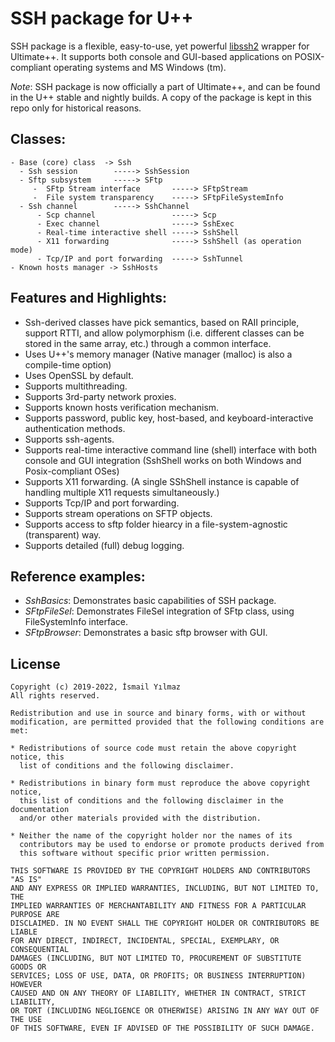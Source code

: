 # SSH package for U++

SSH package is a flexible, easy-to-use, yet powerful [libssh2](https://www.libssh2.org/) wrapper for Ultimate++.
It supports both console and GUI-based applications on POSIX-compliant operating systems and
MS Windows (tm).

*Note*: SSH package is now officially a part of Ultimate++, and can be found in the U++ stable and nightly builds. A copy of the package is kept in this repo only for historical reasons.

## Classes:

```
- Base (core) class  -> Ssh
  - Ssh session        -----> SshSession
  - Sftp subsystem     -----> SFtp
     -  SFtp Stream interface       -----> SFtpStream
     -  File system transparency    -----> SFtpFileSystemInfo 
  - Ssh channel        -----> SshChannel
      - Scp channel                 -----> Scp
      - Exec channel                -----> SshExec
      - Real-time interactive shell -----> SshShell
      - X11 forwarding              -----> SshShell (as operation mode)      
      - Tcp/IP and port forwarding  -----> SshTunnel
- Known hosts manager -> SshHosts
```

## Features and Highlights:

- Ssh-derived classes have pick semantics, based on RAII principle, support RTTI, and allow
  polymorphism (i.e. different classes can be stored in the same array, etc.) through a common
  interface. 
- Uses U++'s memory manager (Native manager (malloc) is also a compile-time option)
- Uses OpenSSL by default. 
- Supports multithreading.
- Supports 3rd-party network proxies.
- Supports known hosts verification mechanism.
- Supports password, public key, host-based, and keyboard-interactive authentication methods.
- Supports ssh-agents.
- Supports real-time interactive command line (shell) interface with both console and GUI integration
  (SshShell works on both Windows and Posix-compliant OSes)
- Supports X11 forwarding. 
  (A single SShShell instance is capable of handling multiple X11 requests simultaneously.)
- Supports Tcp/IP and port forwarding.
- Supports stream operations on SFTP objects.
- Supports access to sftp folder hiearcy in a file-system-agnostic (transparent) way.
- Supports detailed (full) debug logging.

## Reference examples:


+ *SshBasics*:    Demonstrates basic capabilities of SSH package.
+ *SFtpFileSel*:  Demonstrates FileSel integration of SFtp class, using FileSystemInfo interface.
+ *SFtpBrowser*:  Demonstrates a basic sftp browser with GUI.    

## License
```
Copyright (c) 2019-2022, İsmail Yılmaz
All rights reserved.

Redistribution and use in source and binary forms, with or without
modification, are permitted provided that the following conditions are met:

* Redistributions of source code must retain the above copyright notice, this
  list of conditions and the following disclaimer.

* Redistributions in binary form must reproduce the above copyright notice,
  this list of conditions and the following disclaimer in the documentation
  and/or other materials provided with the distribution.

* Neither the name of the copyright holder nor the names of its
  contributors may be used to endorse or promote products derived from
  this software without specific prior written permission.

THIS SOFTWARE IS PROVIDED BY THE COPYRIGHT HOLDERS AND CONTRIBUTORS "AS IS"
AND ANY EXPRESS OR IMPLIED WARRANTIES, INCLUDING, BUT NOT LIMITED TO, THE
IMPLIED WARRANTIES OF MERCHANTABILITY AND FITNESS FOR A PARTICULAR PURPOSE ARE
DISCLAIMED. IN NO EVENT SHALL THE COPYRIGHT HOLDER OR CONTRIBUTORS BE LIABLE
FOR ANY DIRECT, INDIRECT, INCIDENTAL, SPECIAL, EXEMPLARY, OR CONSEQUENTIAL
DAMAGES (INCLUDING, BUT NOT LIMITED TO, PROCUREMENT OF SUBSTITUTE GOODS OR
SERVICES; LOSS OF USE, DATA, OR PROFITS; OR BUSINESS INTERRUPTION) HOWEVER
CAUSED AND ON ANY THEORY OF LIABILITY, WHETHER IN CONTRACT, STRICT LIABILITY,
OR TORT (INCLUDING NEGLIGENCE OR OTHERWISE) ARISING IN ANY WAY OUT OF THE USE
OF THIS SOFTWARE, EVEN IF ADVISED OF THE POSSIBILITY OF SUCH DAMAGE.